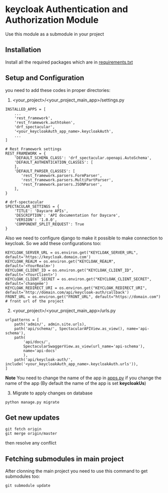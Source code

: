 # keycloak Authentication and Authorization Module

Use this module as a submodule in your project

## Installation
Install all the required packages which are in [requirements.txt](requirements.txt)

## Setup and Configuration

you need to add these codes in proper directories:

1. <your_project>/<your_project_main_app>/settings.py
```
INSTALLED_APPS = [
    ...
    'rest_framework',
    'rest_framework.authtoken',
    'drf_spectacular',
    '<your_keycloakAuth_app_name>.keycloakAuth',
    ...
]

# Rest Framework settings
REST_FRAMEWORK = {
    'DEFAULT_SCHEMA_CLASS': 'drf_spectacular.openapi.AutoSchema',
    'DEFAULT_AUTHENTICATION_CLASSES': [
    ],
    'DEFAULT_PARSER_CLASSES': [
       'rest_framework.parsers.FormParser',
       'rest_framework.parsers.MultiPartParser',
       'rest_framework.parsers.JSONParser',
    ],
}

# drf-spectacular
SPECTACULAR_SETTINGS = {
    'TITLE': 'Daycare APIs',
    'DESCRIPTION': 'API documentation for Daycare',
    'VERSION': '1.0.0',
    'COMPONENT_SPLIT_REQUEST': True
}

```
Also we need to configure django to make it possible to make connection to keycloak.
So we add these configurations too:
```
KEYCLOAK_SERVER_URL = os.environ.get("KEYCLOAK_SERVER_URL", default='https://keycloak.domain.com')
KEYCLOAK_REALM = os.environ.get("KEYCLOAK_REALM", default='<YourRealm>')
KEYCLOAK_CLIENT_ID = os.environ.get("KEYCLOAK_CLIENT_ID", default='<YourClient>')
KEYCLOAK_CLIENT_SECRET = os.environ.get("KEYCLOAK_CLIENT_SECRET", default='changeme')
KEYCLOAK_REDIRECT_URI = os.environ.get("KEYCLOAK_REDIRECT_URI", default='http://domain.com/api/keycloak-auth/callback')
FRONT_URL = os.environ.get("FRONT_URL", default="https://domain.com")  # front url of the project
```


2. <your_project>/<your_project_main_app>/urls.py
```
urlpatterns = [
    path('admin/', admin.site.urls),
    path('api/schema/', SpectacularAPIView.as_view(), name='api-schema'),
    path(
        'api/docs/',
        SpectacularSwaggerView.as_view(url_name='api-schema'),
        name='api-docs'
        ),
    path('api/keycloak-auth/', include('<your_keycloakAuth_app_name>.keycloakAuth.urls')),
]

```

**Note**
You need to change the name of the app in [apps.py](keycloakAuth/apps.py) if you change the name of the app (By default the name of the app is set **keycloakUs**)

3. Migrate to apply changes on database
```
python manage.py migrate
```

## Get new updates

```
git fetch origin
git merge origin/master
```

then resolve any conflict

## Fetching submodules in main project
After clonning the main project you need to use this command to get submodules too:
```
git submodule update
```